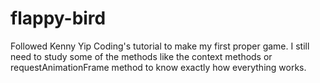 # flappy-bird
Followed Kenny Yip Coding's tutorial to make my first proper game. I still need to study some of the methods like the context methods or requestAnimationFrame method to know exactly how everything works. 
